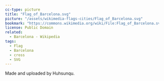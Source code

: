 ```yaml
---
cc-type: picture
title: "Flag_of_Barcelona.svg"
picture: "/assets/wikimedia-flags-cities/Flag_of_Barcelona.svg"
bookmark: "https://commons.wikimedia.org/wiki/File:Flag_of_Barcelona.svg"
license: Public Domain
related:
  - Barcelona - Wikipedia
tags:
  - Flag
  - Barcelona
  - cross
  - SVG
---
```

Made and uploaded by Huhsunqu. 
